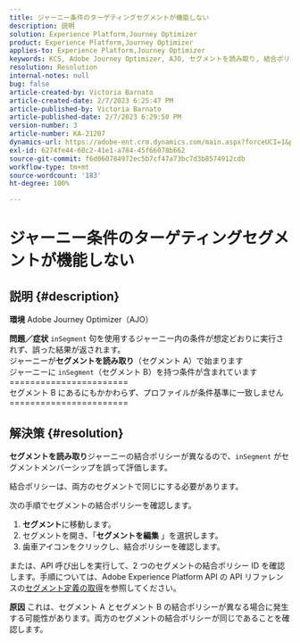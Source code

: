 ```yaml
---
title: ジャーニー条件のターゲティングセグメントが機能しない
description: 説明
solution: Experience Platform,Journey Optimizer
product: Experience Platform,Journey Optimizer
applies-to: Experience Platform,Journey Optimizer
keywords: KCS, Adobe Journey Optimizer, AJO, セグメントを読み取り, 結合ポリシー, inSegment 句
resolution: Resolution
internal-notes: null
bug: false
article-created-by: Victoria Barnato
article-created-date: 2/7/2023 6:25:47 PM
article-published-by: Victoria Barnato
article-published-date: 2/7/2023 6:29:50 PM
version-number: 3
article-number: KA-21207
dynamics-url: https://adobe-ent.crm.dynamics.com/main.aspx?forceUCI=1&pagetype=entityrecord&etn=knowledgearticle&id=b8c3cbd1-14a7-ed11-aad1-6045bd0065f9
exl-id: 6274fe44-60c2-41e1-a784-45f66078b662
source-git-commit: f6d060784972ec5b7cf47a73bc7d3b8574912cdb
workflow-type: tm+mt
source-wordcount: '183'
ht-degree: 100%

---
```


# ジャーニー条件のターゲティングセグメントが機能しない

## 説明 {#description}

<b>環境</b>
Adobe Journey Optimizer（AJO）


<b>問題／症状</b>
`inSegment` 句を使用するジャーニー内の条件が想定どおりに実行されず、誤った結果が返されます。
<br>ジャーニーが<b>セグメントを読み取り</b>（セグメント A）で始まります
<br>ジャーニーに `inSegment`（セグメント B）を持つ条件が含まれています
<br>=======================
<br>セグメント B にあるにもかかわらず、プロファイルが条件基準に一致しません
<br>=======================

## 解決策 {#resolution}


<b>セグメントを読み取り</b>ジャーニーの結合ポリシーが異なるので、`inSegment` がセグメントメンバーシップを誤って評価します。

結合ポリシーは、両方のセグメントで同じにする必要があります。

次の手順でセグメントの結合ポリシーを確認します。

1. <b>セグメント</b>に移動します。
2. セグメントを開き、「<b>セグメントを編集</b> 」を選択します。
3. 歯車アイコンをクリックし、結合ポリシーを確認します。


または、API 呼び出しを実行して、2 つのセグメントの結合ポリシー ID を確認します。手順については、Adobe Experience Platform API の API リファレンスの[セグメント定義の取得](https://developer.adobe.com/experience-platform-apis/references/segmentation/#tag/Segment-definitions/operation/retrieveSegmentDefinitionById)を参照してください。


<b>原因</b>
これは、セグメント A とセグメント B の結合ポリシーが異なる場合に発生する可能性があります。両方のセグメントの結合ポリシーが同じであることを確認します。
